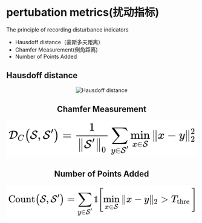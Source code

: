 # pertubation metrics(扰动指标)
The principle of recording disturbance indicators
* Hausdoff distance（豪斯多夫距离）
* Chamfer Measurement(倒角距离)
* Number of Points Added

## Hausdoff distance
<div  align="center">    
<img src="[图片地址](https://github.com/memory009/undergraduate/blob/main/figure/Hausdorff%20Distance.jpg)" width="50%" height="50% />
</div>

![Hausdoff distance](https://github.com/memory009/undergraduate/blob/main/figure/Hausdorff%20Distance.jpg)

## Chamfer Measurement
![Chamfer Measurement](https://github.com/memory009/undergraduate/blob/main/figure/Chamfer%20Measurement.jpg)

## Number of Points Added
![Number of Points Added](https://github.com/memory009/undergraduate/blob/main/figure/Number%20of%20Points%20Added.jpg)






